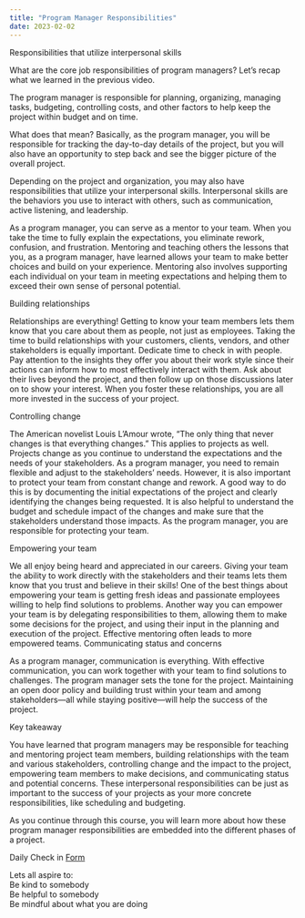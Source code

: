 ```yaml
---
title: "Program Manager Responsibilities"
date: 2023-02-02
---
```


Responsibilities that utilize interpersonal skills  

What are the core job responsibilities of program managers? Let’s recap what we learned in the previous video.  

The program manager is responsible for planning, organizing, managing tasks, budgeting, controlling costs, and other factors to help keep the project within budget and on time.  

What does that mean? Basically, as the program manager, you will be responsible for tracking the day-to-day details of the project, but you will also have an opportunity to step back and see the bigger picture of the overall project.  

Depending on the project and organization, you may also have responsibilities that utilize your interpersonal skills. Interpersonal skills are the behaviors you use to interact with others, such as communication, active listening, and leadership.  

As a program manager, you can serve as a mentor to your team. When you take the time to fully explain the expectations, you eliminate rework, confusion, and frustration. Mentoring and teaching others the lessons that you, as a program manager, have learned allows your team to make better choices and build on your experience. Mentoring also involves supporting each individual on your team in meeting expectations and helping them to exceed their own sense of personal potential.  

Building relationships  

Relationships are everything! Getting to know your team members lets them know that you care about them as people, not just as employees. Taking the time to build relationships with your customers, clients, vendors, and other stakeholders is equally important. Dedicate time to check in with people. Pay attention to the insights they offer you about their work style since their actions can inform how to most effectively interact with them. Ask about their lives beyond the project, and then follow up on those discussions later on to show your interest. When you foster these relationships, you are all more invested in the success of your project.  

Controlling change

The American novelist Louis L’Amour wrote, “The only thing that never changes is that everything changes.” This applies to projects as well. Projects change as you continue to understand the expectations and the needs of your stakeholders. As a program manager, you need to remain flexible and adjust to the stakeholders’ needs. However, it is also important to protect your team from constant change and rework. A good way to do this is by documenting the initial expectations of the project and clearly identifying the changes being requested. It is also helpful to understand the budget and schedule impact of the changes and make sure that the stakeholders understand those impacts. As the program manager, you are responsible for protecting your team. 

Empowering your team  

We all enjoy being heard and appreciated in our careers. Giving your team the ability to work directly with the stakeholders and their teams lets them know that you trust and believe in their skills! One of the best things about empowering your team is getting fresh ideas and passionate employees willing to help find solutions to problems. Another way you can empower your team is by delegating responsibilities to them, allowing them to make some decisions for the project, and using their input in the planning and execution of the project. Effective mentoring often leads to more empowered teams.
Communicating status and concerns  

As a program manager, communication is everything. With effective communication, you can work together with your team to find solutions to challenges. The program manager sets the tone for the project. Maintaining an open door policy and building trust within your team and among stakeholders—all while staying positive—will help the success of the project.  

Key takeaway

You have learned that program managers may be responsible for teaching and mentoring project team members, building relationships with the team and various stakeholders, controlling change and the impact to the project, empowering team members to make decisions, and communicating status and potential concerns. These interpersonal responsibilities can be just as important to the success of your projects as your more concrete responsibilities, like scheduling and budgeting.  

As you continue through this course, you will learn more about how these program manager responsibilities are embedded into the different phases of a project. 

Daily Check in [Form](https://forms.gle/BRA4EH2sMoZdLPgE8)

Lets all aspire to:  
Be kind to somebody  
Be helpful to somebody  
Be mindful about what you are doing
